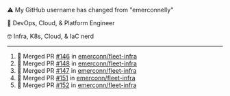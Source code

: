 ⚠️ My GitHub username has changed from "emerconnelly"

💼 DevOps, Cloud, & Platform Engineer

🤓 Infra, K8s, Cloud, & IaC nerd

---

<!--START_SECTION:activity-->
1. 🎉 Merged PR [#146](https://github.com/emerconn/fleet-infra/pull/146) in [emerconn/fleet-infra](https://github.com/emerconn/fleet-infra)
2. 🎉 Merged PR [#148](https://github.com/emerconn/fleet-infra/pull/148) in [emerconn/fleet-infra](https://github.com/emerconn/fleet-infra)
3. 🎉 Merged PR [#147](https://github.com/emerconn/fleet-infra/pull/147) in [emerconn/fleet-infra](https://github.com/emerconn/fleet-infra)
4. 🎉 Merged PR [#151](https://github.com/emerconn/fleet-infra/pull/151) in [emerconn/fleet-infra](https://github.com/emerconn/fleet-infra)
5. 🎉 Merged PR [#152](https://github.com/emerconn/fleet-infra/pull/152) in [emerconn/fleet-infra](https://github.com/emerconn/fleet-infra)
<!--END_SECTION:activity-->
